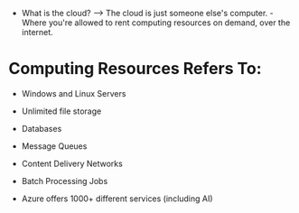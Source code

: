 - What is the cloud? --> The cloud is just someone else's computer. - Where you're allowed to rent computing resources on demand, over the internet.

# Computing Resources Refers To:
- Windows and Linux Servers
- Unlimited file storage
- Databases
- Message Queues
- Content Delivery Networks
- Batch Processing Jobs

- Azure offers 1000+ different services (including AI)